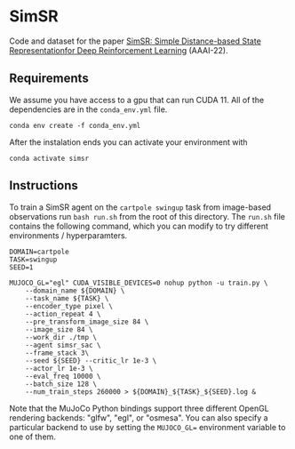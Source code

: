 # SimSR
Code and dataset for the paper [SimSR: Simple Distance-based State Representationfor Deep Reinforcement Learning]() (AAAI-22).

## Requirements
We assume you have access to a gpu that can run CUDA 11. All of the dependencies are in the `conda_env.yml` file.

```
conda env create -f conda_env.yml
```

After the instalation ends you can activate your environment with

```
conda activate simsr
```

## Instructions

To train a SimSR agent on the `cartpole swingup` task from image-based observations run `bash run.sh` from the root of this directory. The `run.sh` file contains the following command, which you can modify to try different environments / hyperparamters.

```
DOMAIN=cartpole
TASK=swingup
SEED=1

MUJOCO_GL="egl" CUDA_VISIBLE_DEVICES=0 nohup python -u train.py \
	--domain_name ${DOMAIN} \
	--task_name ${TASK} \
	--encoder_type pixel \
	--action_repeat 4 \
	--pre_transform_image_size 84 \
	--image_size 84 \
	--work_dir ./tmp \
	--agent simsr_sac \
	--frame_stack 3\
	--seed ${SEED} --critic_lr 1e-3 \
	--actor_lr 1e-3 \
	--eval_freq 10000 \
	--batch_size 128 \
	--num_train_steps 260000 > ${DOMAIN}_${TASK}_${SEED}.log &
```

Note that the MuJoCo Python bindings support three different OpenGL rendering backends: "glfw", "egl", or "osmesa". You can also specify a particular backend to use by setting the `MUJOCO_GL=` environment variable to one of them.

